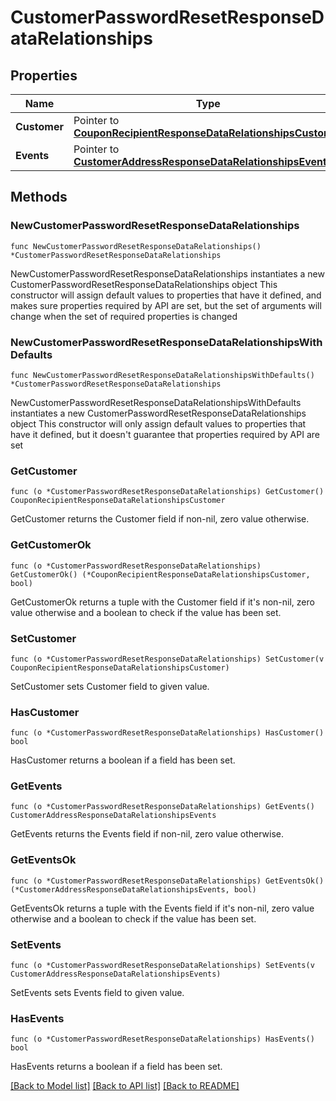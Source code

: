 # CustomerPasswordResetResponseDataRelationships

## Properties

Name | Type | Description | Notes
------------ | ------------- | ------------- | -------------
**Customer** | Pointer to [**CouponRecipientResponseDataRelationshipsCustomer**](CouponRecipientResponseDataRelationshipsCustomer.md) |  | [optional] 
**Events** | Pointer to [**CustomerAddressResponseDataRelationshipsEvents**](CustomerAddressResponseDataRelationshipsEvents.md) |  | [optional] 

## Methods

### NewCustomerPasswordResetResponseDataRelationships

`func NewCustomerPasswordResetResponseDataRelationships() *CustomerPasswordResetResponseDataRelationships`

NewCustomerPasswordResetResponseDataRelationships instantiates a new CustomerPasswordResetResponseDataRelationships object
This constructor will assign default values to properties that have it defined,
and makes sure properties required by API are set, but the set of arguments
will change when the set of required properties is changed

### NewCustomerPasswordResetResponseDataRelationshipsWithDefaults

`func NewCustomerPasswordResetResponseDataRelationshipsWithDefaults() *CustomerPasswordResetResponseDataRelationships`

NewCustomerPasswordResetResponseDataRelationshipsWithDefaults instantiates a new CustomerPasswordResetResponseDataRelationships object
This constructor will only assign default values to properties that have it defined,
but it doesn't guarantee that properties required by API are set

### GetCustomer

`func (o *CustomerPasswordResetResponseDataRelationships) GetCustomer() CouponRecipientResponseDataRelationshipsCustomer`

GetCustomer returns the Customer field if non-nil, zero value otherwise.

### GetCustomerOk

`func (o *CustomerPasswordResetResponseDataRelationships) GetCustomerOk() (*CouponRecipientResponseDataRelationshipsCustomer, bool)`

GetCustomerOk returns a tuple with the Customer field if it's non-nil, zero value otherwise
and a boolean to check if the value has been set.

### SetCustomer

`func (o *CustomerPasswordResetResponseDataRelationships) SetCustomer(v CouponRecipientResponseDataRelationshipsCustomer)`

SetCustomer sets Customer field to given value.

### HasCustomer

`func (o *CustomerPasswordResetResponseDataRelationships) HasCustomer() bool`

HasCustomer returns a boolean if a field has been set.

### GetEvents

`func (o *CustomerPasswordResetResponseDataRelationships) GetEvents() CustomerAddressResponseDataRelationshipsEvents`

GetEvents returns the Events field if non-nil, zero value otherwise.

### GetEventsOk

`func (o *CustomerPasswordResetResponseDataRelationships) GetEventsOk() (*CustomerAddressResponseDataRelationshipsEvents, bool)`

GetEventsOk returns a tuple with the Events field if it's non-nil, zero value otherwise
and a boolean to check if the value has been set.

### SetEvents

`func (o *CustomerPasswordResetResponseDataRelationships) SetEvents(v CustomerAddressResponseDataRelationshipsEvents)`

SetEvents sets Events field to given value.

### HasEvents

`func (o *CustomerPasswordResetResponseDataRelationships) HasEvents() bool`

HasEvents returns a boolean if a field has been set.


[[Back to Model list]](../README.md#documentation-for-models) [[Back to API list]](../README.md#documentation-for-api-endpoints) [[Back to README]](../README.md)


